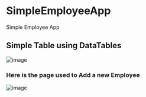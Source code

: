 # SimpleEmployeeApp
 Simple Employee App

## Simple Table using DataTables
![image](https://user-images.githubusercontent.com/11879769/209887527-594947b0-2109-419d-a340-f58ce8688947.png)

### Here is the page used to Add a new Employee
![image](https://user-images.githubusercontent.com/11879769/209887552-b71973b5-2972-4dc7-badb-11a64195ec26.png)
